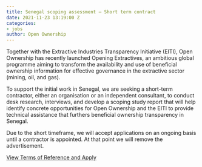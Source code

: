 ```yaml
---
title: Senegal scoping assessment – Short term contract
date: 2021-11-23 13:19:00 Z
categories:
- jobs
author: Open Ownership
---
```


Together with the Extractive Industries Transparency Initiative (EITI), Open Ownership has recently launched Opening Extractives, an ambitious global programme aiming to transform the availability and use of beneficial ownership information for effective governance in the extractive sector (mining, oil, and gas).

To support the initial work in Senegal, we are seeking a short-term contractor, either an organisation or an independent consultant, to conduct desk research, interviews, and develop a scoping study report that will help identify concrete opportunities for Open Ownership and the EITI to provide technical assistance that furthers beneficial ownership transparency in Senegal.

Due to the short timeframe, we will accept applications on an ongoing basis until a contractor is appointed. At that point we will remove the advertisement.

[View Terms of Reference and Apply](/uploads/2021-11-23-job-senegal-scoping-assessment.pdf)